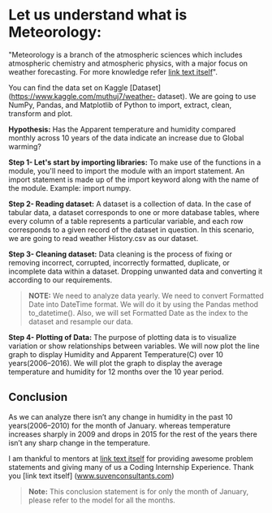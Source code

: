 # Let us understand what is Meteorology: 

"Meteorology is a branch of the atmospheric sciences which includes atmospheric chemistry
and atmospheric physics, with a major focus on weather forecasting. For more knowledge
refer [link text itself](https://en.wikipedia.org/wiki/Meteorology)". 

You can find the data set on Kaggle [Dataset] (https://www.kaggle.com/muthuj7/weather-
dataset). We are going to use NumPy, Pandas, and Matplotlib of Python to import, extract,
clean, transform and plot.

**Hypothesis:** Has the Apparent temperature and humidity compared monthly across 10 years
of the data indicate an increase due to Global warming?

**Step 1- Let's start by importing libraries:** To make use of the functions in a module,
you'll need to import the module with an import statement. An import statement is made up
of the import keyword along with the name of the module. Example: import numpy.

**Step 2- Reading dataset:** A dataset is a collection of data. In the case of tabular data, a 
dataset corresponds to one or more database tables, where every column of a table
represents a particular variable, and each row corresponds to a given record of the dataset in
question. In this scenario, we are going to read weather History.csv as our dataset.

**Step 3- Cleaning dataset:** Data cleaning is the process of fixing or removing incorrect,
corrupted, incorrectly formatted, duplicate, or incomplete data within a dataset. Dropping
unwanted data and converting it according to our requirements.

> **NOTE:** We need to analyze data yearly. We need to convert Formatted Date into 
DateTime format. We will do it by using the Pandas method to_datetime(). Also, 
we will set Formatted Date as the index to the dataset and resample our data.

**Step 4- Plotting of Data:** The purpose of plotting data is to visualize variation or show
relationships between variables. We will now plot the line graph to display Humidity and
Apparent Temperature(C) over 10 years(2006–2016). We will plot the graph to display the
average temperature and humidity for 12 months over the 10 year period.

## Conclusion

As we can analyze there isn’t any change in humidity in the past 10 years(2006–2010) for
the month of January. whereas temperature increases sharply in 2009 and drops in 2015 for
the rest of the years there isn’t any sharp change in the temperature.

I am thankful to mentors at [link text itself](https://internship.suvenconsultants.com) for providing awesome
problem statements and giving many of us a Coding Internship Experience. Thank you
[link text itself] (www.suvenconsultants.com)


> **Note:** This conclusion statement is for only the month of January, please refer to
the model for all the months.
